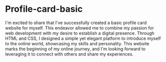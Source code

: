# Profile-card-basic

I'm excited to share that I've successfully created a basic profile card website for myself. This endeavor allowed me to combine my passion for web development with my desire to establish a digital presence. Through HTML and CSS, I designed a simple yet elegant platform to introduce myself to the online world, showcasing my skills and personality. This website marks the beginning of my online journey, and I'm looking forward to leveraging it to connect with others and share my experiences.
